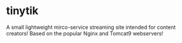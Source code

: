 # tinytik
A small lightweight mirco-service streaming site intended for content creators!
Based on the popular Nginx and Tomcat9 webservers!

